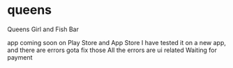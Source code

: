 # queens

Queens Girl and Fish Bar

app coming soon on Play Store and App Store
I have tested it on a new app, and there are errors
gota fix those
All the errors are ui related
Waiting for payment


